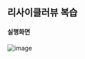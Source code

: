 ## 리사이클러뷰 복습

#### 실행화면

![image](https://user-images.githubusercontent.com/80438964/180958450-4828b9df-61f6-40a2-90f6-ba11ce328c89.png)

